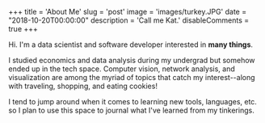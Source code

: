 +++
title = 'About Me'
slug = 'post'
image = 'images/turkey.JPG'
date = "2018-10-20T00:00:00"
description = 'Call me Kat.'
disableComments = true
+++

Hi. I'm a data scientist and software developer interested in <b>many things</b>. 

I studied economics and data analysis during my undergrad but somehow ended up in the tech space. Computer vision, network analysis, and visualization are among the myriad of topics that catch my interest--along with traveling, shopping, and eating cookies! 

I tend to jump around when it comes to learning new tools, languages, etc. so I plan to use this space to journal what I've learned from my tinkerings. 